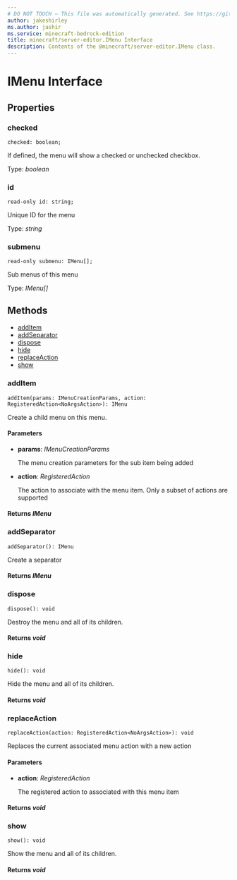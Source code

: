 ```yaml
---
# DO NOT TOUCH — This file was automatically generated. See https://github.com/mojang/minecraftapidocsgenerator to modify descriptions, examples, etc.
author: jakeshirley
ms.author: jashir
ms.service: minecraft-bedrock-edition
title: minecraft/server-editor.IMenu Interface
description: Contents of the @minecraft/server-editor.IMenu class.
---
```

# IMenu Interface

## Properties

### **checked**
`checked: boolean;`

If defined, the menu will show a checked or unchecked checkbox.

Type: *boolean*

### **id**
`read-only id: string;`

Unique ID for the menu

Type: *string*

### **submenu**
`read-only submenu: IMenu[];`

Sub menus of this menu

Type: *IMenu[]*

## Methods
- [addItem](#additem)
- [addSeparator](#addseparator)
- [dispose](#dispose)
- [hide](#hide)
- [replaceAction](#replaceaction)
- [show](#show)

### **addItem**
`
addItem(params: IMenuCreationParams, action: RegisteredAction<NoArgsAction>): IMenu
`

Create a child menu on this menu.

#### **Parameters**
- **params**: *IMenuCreationParams*
  
  The menu creation parameters for the sub item being added
- **action**: *RegisteredAction<NoArgsAction>*
  
  The action to associate with the menu item. Only a subset of actions are supported

#### **Returns** *IMenu*

### **addSeparator**
`
addSeparator(): IMenu
`

Create a separator

#### **Returns** *IMenu*

### **dispose**
`
dispose(): void
`

Destroy the menu and all of its children.

#### **Returns** *void*

### **hide**
`
hide(): void
`

Hide the menu and all of its children.

#### **Returns** *void*

### **replaceAction**
`
replaceAction(action: RegisteredAction<NoArgsAction>): void
`

Replaces the current associated menu action with a new action

#### **Parameters**
- **action**: *RegisteredAction<NoArgsAction>*
  
  The registered action to associated with this menu item

#### **Returns** *void*

### **show**
`
show(): void
`

Show the menu and all of its children.

#### **Returns** *void*
